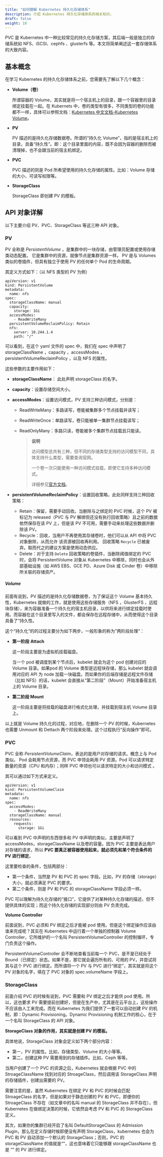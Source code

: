 ```yaml
---
title: "如何理解 Kubernetes 持久化存储体系"
description: 介绍 Kubernetes 持久化存储体系的相关知识。
draft: false
weight: 10
---
```


PVC 是 Kubernetes 中一种比较常见的持久化存储方案，其后端一般是独立的存储系统如 NFS、iSCSI、cephfs 、glusterfs 等。本文将简单阐述这一套存储体系的大致内容。


## 基本概念

在学习 Kubernetes 的持久化存储体系之前，您需要先了解以下几个概念：

- **Volume（卷）** 

  


  所谓容器的 Volume，其实就是将一个宿主机上的目录，跟一个容器里的目录绑定挂载在一起。在 Kubernets 中，卷的类型有很多，不同类型的卷的功能都不一样，具体可以参照文档：[Kubernetes 中文文档-Kubernetes Volume](http://docs.kubernetes.org.cn/429.html#i)。


- **PV** 

  PV 描述的是持久化存储数据卷。所谓的“持久化 Volume”，指的是宿主机上的目录，具备“持久性”。即：这个目录里面的内容，既不会因为容器的删除而被清理掉，也不会跟当前的宿主机绑定。

- **PVC**

  PVC 描述的则是 Pod 所希望使用的持久化存储的属性。比如：Volume 存储的大小、可读写权限等。

- **StorageClass** 

  StorageClass 即创建 PV 的模板。

##  API 对象详解

以下主要介绍 PV、PVC、StorageClass 等这三种 API 对象。

### PV

PV 全称是 *PersistentVolume* ，是集群中的一块存储，由管理员配置或使用存储类动态配置。 它是集群中的资源，就像节点是集群资源一样。 PV 是与 Volumes 类似的卷插件，但具有独立于使用 PV 的任何单个 Pod 的生命周期。

其定义方式如下：（以 NFS 类型的 PV 为例）

```
apiVersion: v1
kind: PersistentVolume
metadata: 
  name: nfs
spec: 
  storageClassName: manual
  capacity:
    storage: 1Gi
  accessModes:
    - ReadWriteMany
  persistentVolumeReclaimPolicy: Retain
  nfs:
    server: 10.244.1.4
    path: "/"
```

可以看到，在这个 yaml 文件的 spec 中，我们在 spec 中声明了 storageClassName ，capacity ，accessModes ，persistentVolumeReclaimPolicy ，以及 NFS 的属性。

这些参数的主要作用如下：

- **storageClassName**： 此处声明 storageClass 的名字。

- **capacity**：设置存储空间大小。

- **accessModes**：设置访问模式，PV 支持三种访问模式，分别是：

  - ReadWriteMany：多路读写，卷能被集群多个节点挂载并读写；

  - ReadWriteOnce：单路读写，卷只能被单一集群节点挂载读写；

  - ReadOnlyMany：多路只读，卷能被多个集群节点挂载且只能读。

    > **说明**
    >
    > 访问模型总共有三种，但不同的存储类型支持的访问模型不同，具体支持什么类型，需要查询官网。
    >
    > 一个卷一次只能使用一种访问模式挂载，即使它支持多种访问模式。
    >
    > 详细参见[官方文档](https://kubernetes.io/docs/concepts/storage/persistent-volumes/#access-modes)。


- **persistentVolumeReclaimPolicy**：设置回收策略，此处同样支持三种回收策略：
  - Retain：保留，需要手动回收。当删除与之绑定的 PVC 时候，这个 PV 被标记为 released（PVC 与 PV 解绑但还没有执行回收策略）且之前的数据依然保存在该 PV 上，但是该 PV 不可用，需要手动来处理这些数据并删除该 PV。
  - Recycle：回收，当用户不再使用其存储卷时，他们可以从 API 中将 PVC 对象删除，从而允许 该资源被回收再利用。 回收策略 `Recycle` 已被废弃。取而代之的建议方案是使用动态供应。
  - Delete：对于支持 `Delete` 回收策略的卷插件，当删除阈值绑定的 PVC 时，会将 PersistentVolume 对象从 Kubernetes 中移除，同时也会从外部基础设施（如 AWS EBS、GCE PD、Azure Disk 或 Cinder 卷）中移除所关联的存储资产。

##### Volume

前面有说到，PV 描述的是持久化存储数据卷，为了保证这个 Volume 基本持久性，Kubernetes 就做的工作，就是使用这些存储服务（NFS ，GlusterFS ，远程块存储），来为容器准备一个持久化的宿主机目录，以供将来进行绑定挂载时使用。而容器在这个目录里写入的文件，都会保存在远程存储中，从而使得这个目录具备了“持久性。

这个“持久化“的的过程主要分为如下两步，一般形象的称为”两阶段处理“：

- **第一阶段**  **Attach**

  这一阶段主要是为虚拟机挂载磁盘。

  当一个 pod 被调度到某个节点后，kubelet 就会为这个 pod 创建对应的 Volume 目录。如果pod 的 Volume 类型是远程块存储，那么 kubelet 就会调用对应的 API 为 node 加载一块磁盘。而如果你的后端存储是远程文件存储（比如 NFS）的话，kubelet 会直接从“第二阶段”（Mount）开始准备宿主机上的 Volume 目录。

- **第二阶段 Mount**

    这一阶段主要是将挂载的磁盘进行格式化处理，并挂载到宿主机 Volume 目录上。

以上就是 Volume 持久化的过程，对应地，在删除一个 PV 的时候，Kubernetes 也需要 Unmount 和 Dettach 两个阶段来处理。这个过程执行“反向操作”即可。

### PVC

PVC 全称 *PersistentVolumeClaim*，表达的是用户对存储的请求。概念上与 Pod 类似。 Pod 会耗用节点资源，而 PVC 申领会耗用 PV 资源。Pod 可以请求特定数量的资源（CPU 和内存）；同样 PVC 申领也可以请求特定的大小和访问模式 。

其可以通过如下方式来定义。

```
apiVersion: v1
kind: PersistentVolumeClaim
metadata:
  name: nfs
spec:
  accessModes:
    - ReadWriteMany
  storageClassName: manual
  resources:
    requests:
      storage: 1Gi
```

可以看到 PVC 中声明的东西很多和 PV 中声明的类似，主要是声明了 accessModes，storageClassName 以及卷的容量。因为 PVC 主要是表达用户对存储的请求，所以 **PVC 要真正被容器使用起来，就必须先和某个符合条件的 PV 进行绑定**。

这里要检查的条件，包括两部分：

- 第一个条件，当然是 PV 和 PVC 的 spec 字段。比如，PV 的存储（storage）大小，就必须满足 PVC 的要求。
- 第二个条件，则是 PV 和 PVC 的 storageClassName 字段必须一样。

PVC 可以理解为持久化存储的“接口”，它提供了对某种持久化存储的描述，但不提供具体的实现；而这个持久化存储的实现部分则由 PV 负责完成。

**Volume Controller**

前面说到，PVC 必须和 PV 绑定之后才能被 pod 使用。但是这个绑定操作应该由谁来完成呢？其实在 Kubernetes 中运行着一个单独的控制器 Volume Controller，它所维护的一个名叫 PersistentVolumeController 的控制循环，专门负责这个操作。

PersistentVolumeController 会不断地查看当前每一个 PVC，是不是已经处于 Bound（已绑定）状态。如果不是，那它就会遍历所有的、可用的 PV，并尝试将其与这个 PVC 进行绑定。而所谓将一个 PV 与 PVC 进行“绑定”，其实就是将这个 PV 对象的名字，填在了 PVC 对象的 spec.volumeName 字段上。

### StorageClass 

前面介绍 PVC 的时候有说到，PVC 需要和 PV 绑定之后才能供 pod 使用。所以，这也要求 PV 需要提前创建好，但是在生产中，尤其是在云平台上，这些操作不应该由人工来完成。而在 Kubernetes 为我们提供了一套可以自动创建 PV 的机制，即：Dynamic Provisioning。Dynamic Provisioning 机制工作的核心，在于一个名叫 StorageClass 的 API 对象。

**StorageClass 对象的作用，其实就是创建 PV 的模板。**

具体地说，StorageClass 对象会定义如下两个部分内容：

- 第一，PV 的属性。比如，存储类型、Volume 的大小等等。
- 第二，创建这种 PV 需要用到的存储插件。比如，Ceph 等等。

当用户创建了一个 PVC 的资源之后，Kubernetes 就会根据 PVC 中的 StroageClassName 找到对应的 StroageClass，然后调用该 StorageClass 声明的存储插件，创建出需要的 PV。

需要注意的是，虽然 Kubernetes 在绑定 PV 和 PVC 的时候会匹配 StroageClass 的名字，但是如果对于静态创建的 PV 和 PVC，即便你的 StroageClass 不存在（如文章中的名叫 manual 的 StorageClass 并不存在），但 Kubernetes 在做绑定决策的时候，它依然会考虑 PV 和 PVC 的 StorageClass 定义。

其次，如果你的集群已经开启了名叫 DefaultStorageClass 的 Admission Plugin，那么在定义存储时候即便没有声明 StorageClass，kubernetes 也会为 PVC 和 PV 自动添加一个默认的 StorageClass；否则，PVC 的 storageClassName 的值就是“”，这也意味着它只能够跟 storageClassName 也是 “” 的 PV 进行绑定。


